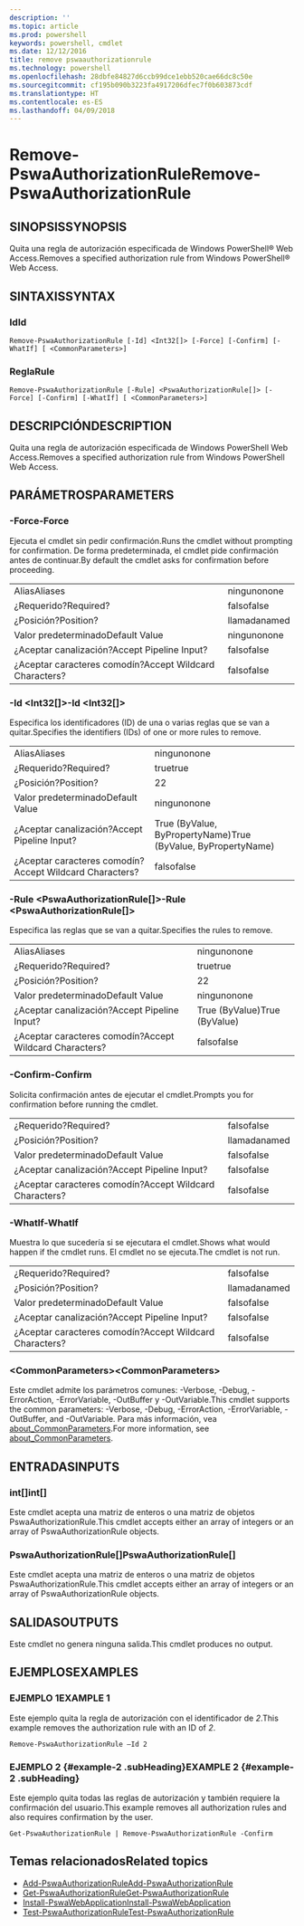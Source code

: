 ```yaml
---
description: ''
ms.topic: article
ms.prod: powershell
keywords: powershell, cmdlet
ms.date: 12/12/2016
title: remove pswaauthorizationrule
ms.technology: powershell
ms.openlocfilehash: 28dbfe84827d6ccb99dce1ebb520cae66dc8c50e
ms.sourcegitcommit: cf195b090b3223fa4917206dfec7f0b603873cdf
ms.translationtype: HT
ms.contentlocale: es-ES
ms.lasthandoff: 04/09/2018
---
```

# <a name="remove-pswaauthorizationrule"></a><span data-ttu-id="e6642-103">Remove-PswaAuthorizationRule</span><span class="sxs-lookup"><span data-stu-id="e6642-103">Remove-PswaAuthorizationRule</span></span>

## <a name="synopsis"></a><span data-ttu-id="e6642-104">SINOPSIS</span><span class="sxs-lookup"><span data-stu-id="e6642-104">SYNOPSIS</span></span>

<span data-ttu-id="e6642-105">Quita una regla de autorización especificada de Windows PowerShell® Web Access.</span><span class="sxs-lookup"><span data-stu-id="e6642-105">Removes a specified authorization rule from Windows PowerShell® Web Access.</span></span>

## <a name="syntax"></a><span data-ttu-id="e6642-106">SINTAXIS</span><span class="sxs-lookup"><span data-stu-id="e6642-106">SYNTAX</span></span>

### <a name="id"></a><span data-ttu-id="e6642-107">Id</span><span class="sxs-lookup"><span data-stu-id="e6642-107">Id</span></span>
```
Remove-PswaAuthorizationRule [-Id] <Int32[]> [-Force] [-Confirm] [-WhatIf] [ <CommonParameters>]
```

### <a name="rule"></a><span data-ttu-id="e6642-108">Regla</span><span class="sxs-lookup"><span data-stu-id="e6642-108">Rule</span></span>
```
Remove-PswaAuthorizationRule [-Rule] <PswaAuthorizationRule[]> [-Force] [-Confirm] [-WhatIf] [ <CommonParameters>]
```

## <a name="description"></a><span data-ttu-id="e6642-109">DESCRIPCIÓN</span><span class="sxs-lookup"><span data-stu-id="e6642-109">DESCRIPTION</span></span>

<span data-ttu-id="e6642-110">Quita una regla de autorización especificada de Windows PowerShell Web Access.</span><span class="sxs-lookup"><span data-stu-id="e6642-110">Removes a specified authorization rule from Windows PowerShell Web Access.</span></span>

## <a name="parameters"></a><span data-ttu-id="e6642-111">PARÁMETROS</span><span class="sxs-lookup"><span data-stu-id="e6642-111">PARAMETERS</span></span>

### <a name="-force"></a><span data-ttu-id="e6642-112">-Force</span><span class="sxs-lookup"><span data-stu-id="e6642-112">-Force</span></span>

<span data-ttu-id="e6642-113">Ejecuta el cmdlet sin pedir confirmación.</span><span class="sxs-lookup"><span data-stu-id="e6642-113">Runs the cmdlet without prompting for confirmation.</span></span> <span data-ttu-id="e6642-114">De forma predeterminada, el cmdlet pide confirmación antes de continuar.</span><span class="sxs-lookup"><span data-stu-id="e6642-114">By default the cmdlet asks for confirmation before proceeding.</span></span>

|||
|-|-|
| <span data-ttu-id="e6642-115">Alias</span><span class="sxs-lookup"><span data-stu-id="e6642-115">Aliases</span></span>                              | <span data-ttu-id="e6642-116">ninguno</span><span class="sxs-lookup"><span data-stu-id="e6642-116">none</span></span>                                 |
| <span data-ttu-id="e6642-117">¿Requerido?</span><span class="sxs-lookup"><span data-stu-id="e6642-117">Required?</span></span>                            | <span data-ttu-id="e6642-118">falso</span><span class="sxs-lookup"><span data-stu-id="e6642-118">false</span></span>                                |
| <span data-ttu-id="e6642-119">¿Posición?</span><span class="sxs-lookup"><span data-stu-id="e6642-119">Position?</span></span>                            | <span data-ttu-id="e6642-120">llamada</span><span class="sxs-lookup"><span data-stu-id="e6642-120">named</span></span>                                |
| <span data-ttu-id="e6642-121">Valor predeterminado</span><span class="sxs-lookup"><span data-stu-id="e6642-121">Default Value</span></span>                        | <span data-ttu-id="e6642-122">ninguno</span><span class="sxs-lookup"><span data-stu-id="e6642-122">none</span></span>                                 |
| <span data-ttu-id="e6642-123">¿Aceptar canalización?</span><span class="sxs-lookup"><span data-stu-id="e6642-123">Accept Pipeline Input?</span></span>               | <span data-ttu-id="e6642-124">falso</span><span class="sxs-lookup"><span data-stu-id="e6642-124">false</span></span>                                |
| <span data-ttu-id="e6642-125">¿Aceptar caracteres comodín?</span><span class="sxs-lookup"><span data-stu-id="e6642-125">Accept Wildcard Characters?</span></span>          | <span data-ttu-id="e6642-126">falso</span><span class="sxs-lookup"><span data-stu-id="e6642-126">false</span></span>                                |

### <a name="-id-ltint32gt"></a><span data-ttu-id="e6642-127">-Id &lt;Int32\[\]&gt;</span><span class="sxs-lookup"><span data-stu-id="e6642-127">-Id &lt;Int32\[\]&gt;</span></span>

<span data-ttu-id="e6642-128">Especifica los identificadores (ID) de una o varias reglas que se van a quitar.</span><span class="sxs-lookup"><span data-stu-id="e6642-128">Specifies the identifiers (IDs) of one or more rules to remove.</span></span>

|||
|-|-|
| <span data-ttu-id="e6642-129">Alias</span><span class="sxs-lookup"><span data-stu-id="e6642-129">Aliases</span></span>                              | <span data-ttu-id="e6642-130">ninguno</span><span class="sxs-lookup"><span data-stu-id="e6642-130">none</span></span>                                 |
| <span data-ttu-id="e6642-131">¿Requerido?</span><span class="sxs-lookup"><span data-stu-id="e6642-131">Required?</span></span>                            | <span data-ttu-id="e6642-132">true</span><span class="sxs-lookup"><span data-stu-id="e6642-132">true</span></span>                                 |
| <span data-ttu-id="e6642-133">¿Posición?</span><span class="sxs-lookup"><span data-stu-id="e6642-133">Position?</span></span>                            | <span data-ttu-id="e6642-134">2</span><span class="sxs-lookup"><span data-stu-id="e6642-134">2</span></span>                                    |
| <span data-ttu-id="e6642-135">Valor predeterminado</span><span class="sxs-lookup"><span data-stu-id="e6642-135">Default Value</span></span>                        | <span data-ttu-id="e6642-136">ninguno</span><span class="sxs-lookup"><span data-stu-id="e6642-136">none</span></span>                                 |
| <span data-ttu-id="e6642-137">¿Aceptar canalización?</span><span class="sxs-lookup"><span data-stu-id="e6642-137">Accept Pipeline Input?</span></span>               | <span data-ttu-id="e6642-138">True (ByValue, ByPropertyName)</span><span class="sxs-lookup"><span data-stu-id="e6642-138">True (ByValue, ByPropertyName)</span></span>       |
| <span data-ttu-id="e6642-139">¿Aceptar caracteres comodín?</span><span class="sxs-lookup"><span data-stu-id="e6642-139">Accept Wildcard Characters?</span></span>          | <span data-ttu-id="e6642-140">falso</span><span class="sxs-lookup"><span data-stu-id="e6642-140">false</span></span>                                |

### <a name="-rule-ltpswaauthorizationrulegt"></a><span data-ttu-id="e6642-141">-Rule &lt;PswaAuthorizationRule\[\]&gt;</span><span class="sxs-lookup"><span data-stu-id="e6642-141">-Rule &lt;PswaAuthorizationRule\[\]&gt;</span></span>

<span data-ttu-id="e6642-142">Especifica las reglas que se van a quitar.</span><span class="sxs-lookup"><span data-stu-id="e6642-142">Specifies the rules to remove.</span></span>

|||
|-|-|
| <span data-ttu-id="e6642-143">Alias</span><span class="sxs-lookup"><span data-stu-id="e6642-143">Aliases</span></span>                              | <span data-ttu-id="e6642-144">ninguno</span><span class="sxs-lookup"><span data-stu-id="e6642-144">none</span></span>                                 |
| <span data-ttu-id="e6642-145">¿Requerido?</span><span class="sxs-lookup"><span data-stu-id="e6642-145">Required?</span></span>                            | <span data-ttu-id="e6642-146">true</span><span class="sxs-lookup"><span data-stu-id="e6642-146">true</span></span>                                 |
| <span data-ttu-id="e6642-147">¿Posición?</span><span class="sxs-lookup"><span data-stu-id="e6642-147">Position?</span></span>                            | <span data-ttu-id="e6642-148">2</span><span class="sxs-lookup"><span data-stu-id="e6642-148">2</span></span>                                    |
| <span data-ttu-id="e6642-149">Valor predeterminado</span><span class="sxs-lookup"><span data-stu-id="e6642-149">Default Value</span></span>                        | <span data-ttu-id="e6642-150">ninguno</span><span class="sxs-lookup"><span data-stu-id="e6642-150">none</span></span>                                 |
| <span data-ttu-id="e6642-151">¿Aceptar canalización?</span><span class="sxs-lookup"><span data-stu-id="e6642-151">Accept Pipeline Input?</span></span>               | <span data-ttu-id="e6642-152">True (ByValue)</span><span class="sxs-lookup"><span data-stu-id="e6642-152">True (ByValue)</span></span>                       |
| <span data-ttu-id="e6642-153">¿Aceptar caracteres comodín?</span><span class="sxs-lookup"><span data-stu-id="e6642-153">Accept Wildcard Characters?</span></span>          | <span data-ttu-id="e6642-154">falso</span><span class="sxs-lookup"><span data-stu-id="e6642-154">false</span></span>                                |

### <a name="-confirm"></a><span data-ttu-id="e6642-155">-Confirm</span><span class="sxs-lookup"><span data-stu-id="e6642-155">-Confirm</span></span>

<span data-ttu-id="e6642-156">Solicita confirmación antes de ejecutar el cmdlet.</span><span class="sxs-lookup"><span data-stu-id="e6642-156">Prompts you for confirmation before running the cmdlet.</span></span>

|||
|-|-|
| <span data-ttu-id="e6642-157">¿Requerido?</span><span class="sxs-lookup"><span data-stu-id="e6642-157">Required?</span></span>                            | <span data-ttu-id="e6642-158">falso</span><span class="sxs-lookup"><span data-stu-id="e6642-158">false</span></span>                                |
| <span data-ttu-id="e6642-159">¿Posición?</span><span class="sxs-lookup"><span data-stu-id="e6642-159">Position?</span></span>                            | <span data-ttu-id="e6642-160">llamada</span><span class="sxs-lookup"><span data-stu-id="e6642-160">named</span></span>                                |
| <span data-ttu-id="e6642-161">Valor predeterminado</span><span class="sxs-lookup"><span data-stu-id="e6642-161">Default Value</span></span>                        | <span data-ttu-id="e6642-162">falso</span><span class="sxs-lookup"><span data-stu-id="e6642-162">false</span></span>                                |
| <span data-ttu-id="e6642-163">¿Aceptar canalización?</span><span class="sxs-lookup"><span data-stu-id="e6642-163">Accept Pipeline Input?</span></span>               | <span data-ttu-id="e6642-164">falso</span><span class="sxs-lookup"><span data-stu-id="e6642-164">false</span></span>                                |
| <span data-ttu-id="e6642-165">¿Aceptar caracteres comodín?</span><span class="sxs-lookup"><span data-stu-id="e6642-165">Accept Wildcard Characters?</span></span>          | <span data-ttu-id="e6642-166">falso</span><span class="sxs-lookup"><span data-stu-id="e6642-166">false</span></span>                                |

### <a name="-whatif"></a><span data-ttu-id="e6642-167">-WhatIf</span><span class="sxs-lookup"><span data-stu-id="e6642-167">-WhatIf</span></span>

<span data-ttu-id="e6642-168">Muestra lo que sucedería si se ejecutara el cmdlet.</span><span class="sxs-lookup"><span data-stu-id="e6642-168">Shows what would happen if the cmdlet runs.</span></span> <span data-ttu-id="e6642-169">El cmdlet no se ejecuta.</span><span class="sxs-lookup"><span data-stu-id="e6642-169">The cmdlet is not run.</span></span>

|||
|-|-|
| <span data-ttu-id="e6642-170">¿Requerido?</span><span class="sxs-lookup"><span data-stu-id="e6642-170">Required?</span></span>                            | <span data-ttu-id="e6642-171">falso</span><span class="sxs-lookup"><span data-stu-id="e6642-171">false</span></span>                                |
| <span data-ttu-id="e6642-172">¿Posición?</span><span class="sxs-lookup"><span data-stu-id="e6642-172">Position?</span></span>                            | <span data-ttu-id="e6642-173">llamada</span><span class="sxs-lookup"><span data-stu-id="e6642-173">named</span></span>                                |
| <span data-ttu-id="e6642-174">Valor predeterminado</span><span class="sxs-lookup"><span data-stu-id="e6642-174">Default Value</span></span>                        | <span data-ttu-id="e6642-175">falso</span><span class="sxs-lookup"><span data-stu-id="e6642-175">false</span></span>                                |
| <span data-ttu-id="e6642-176">¿Aceptar canalización?</span><span class="sxs-lookup"><span data-stu-id="e6642-176">Accept Pipeline Input?</span></span>               | <span data-ttu-id="e6642-177">falso</span><span class="sxs-lookup"><span data-stu-id="e6642-177">false</span></span>                                |
| <span data-ttu-id="e6642-178">¿Aceptar caracteres comodín?</span><span class="sxs-lookup"><span data-stu-id="e6642-178">Accept Wildcard Characters?</span></span>          | <span data-ttu-id="e6642-179">falso</span><span class="sxs-lookup"><span data-stu-id="e6642-179">false</span></span>                                |

### <a name="ltcommonparametersgt"></a><span data-ttu-id="e6642-180">&lt;CommonParameters&gt;</span><span class="sxs-lookup"><span data-stu-id="e6642-180">&lt;CommonParameters&gt;</span></span>

<span data-ttu-id="e6642-181">Este cmdlet admite los parámetros comunes: -Verbose, -Debug, -ErrorAction, -ErrorVariable, -OutBuffer y -OutVariable.</span><span class="sxs-lookup"><span data-stu-id="e6642-181">This cmdlet supports the common parameters: -Verbose, -Debug, -ErrorAction, -ErrorVariable, -OutBuffer, and -OutVariable.</span></span>
<span data-ttu-id="e6642-182">Para más información, vea [about_CommonParameters](http://go.microsoft.com/fwlink/p/?LinkID=113216).</span><span class="sxs-lookup"><span data-stu-id="e6642-182">For more information, see [about_CommonParameters](http://go.microsoft.com/fwlink/p/?LinkID=113216).</span></span>

## <a name="inputs"></a><span data-ttu-id="e6642-183">ENTRADAS</span><span class="sxs-lookup"><span data-stu-id="e6642-183">INPUTS</span></span>

### <a name="int"></a><span data-ttu-id="e6642-184">int\[\]</span><span class="sxs-lookup"><span data-stu-id="e6642-184">int\[\]</span></span>

<span data-ttu-id="e6642-185">Este cmdlet acepta una matriz de enteros o una matriz de objetos PswaAuthorizationRule.</span><span class="sxs-lookup"><span data-stu-id="e6642-185">This cmdlet accepts either an array of integers or an array of PswaAuthorizationRule objects.</span></span>

### <a name="pswaauthorizationrule"></a><span data-ttu-id="e6642-186">PswaAuthorizationRule\[\]</span><span class="sxs-lookup"><span data-stu-id="e6642-186">PswaAuthorizationRule\[\]</span></span>

<span data-ttu-id="e6642-187">Este cmdlet acepta una matriz de enteros o una matriz de objetos PswaAuthorizationRule.</span><span class="sxs-lookup"><span data-stu-id="e6642-187">This cmdlet accepts either an array of integers or an array of PswaAuthorizationRule objects.</span></span>

## <a name="outputs"></a><span data-ttu-id="e6642-188">SALIDAS</span><span class="sxs-lookup"><span data-stu-id="e6642-188">OUTPUTS</span></span>

<span data-ttu-id="e6642-189">Este cmdlet no genera ninguna salida.</span><span class="sxs-lookup"><span data-stu-id="e6642-189">This cmdlet produces no output.</span></span>

## <a name="examples"></a><span data-ttu-id="e6642-190">EJEMPLOS</span><span class="sxs-lookup"><span data-stu-id="e6642-190">EXAMPLES</span></span>

### <a name="example-1"></a><span data-ttu-id="e6642-191">EJEMPLO 1</span><span class="sxs-lookup"><span data-stu-id="e6642-191">EXAMPLE 1</span></span>

<span data-ttu-id="e6642-192">Este ejemplo quita la regla de autorización con el identificador de *2*.</span><span class="sxs-lookup"><span data-stu-id="e6642-192">This example removes the authorization rule with an ID of *2*.</span></span>

```
Remove-PswaAuthorizationRule –Id 2
```

### <a name="example-2-example-2-subheading"></a><span data-ttu-id="e6642-193">EJEMPLO 2 {#example-2 .subHeading}</span><span class="sxs-lookup"><span data-stu-id="e6642-193">EXAMPLE 2 {#example-2 .subHeading}</span></span>

<span data-ttu-id="e6642-194">Este ejemplo quita todas las reglas de autorización y también requiere la confirmación del usuario.</span><span class="sxs-lookup"><span data-stu-id="e6642-194">This example removes all authorization rules and also requires confirmation by the user.</span></span>

```
Get-PswaAuthorizationRule | Remove-PswaAuthorizationRule -Confirm
```

## <a name="related-topics"></a><span data-ttu-id="e6642-195">Temas relacionados</span><span class="sxs-lookup"><span data-stu-id="e6642-195">Related topics</span></span>

- [<span data-ttu-id="e6642-196">Add-PswaAuthorizationRule</span><span class="sxs-lookup"><span data-stu-id="e6642-196">Add-PswaAuthorizationRule</span></span>](add-pswaauthorizationrule.md)
- [<span data-ttu-id="e6642-197">Get-PswaAuthorizationRule</span><span class="sxs-lookup"><span data-stu-id="e6642-197">Get-PswaAuthorizationRule</span></span>](get-pswaauthorizationrule.md)
- [<span data-ttu-id="e6642-198">Install-PswaWebApplication</span><span class="sxs-lookup"><span data-stu-id="e6642-198">Install-PswaWebApplication</span></span>](install-pswawebapplication.md)
- [<span data-ttu-id="e6642-199">Test-PswaAuthorizationRule</span><span class="sxs-lookup"><span data-stu-id="e6642-199">Test-PswaAuthorizationRule</span></span>](test-pswaauthorizationrule.md)